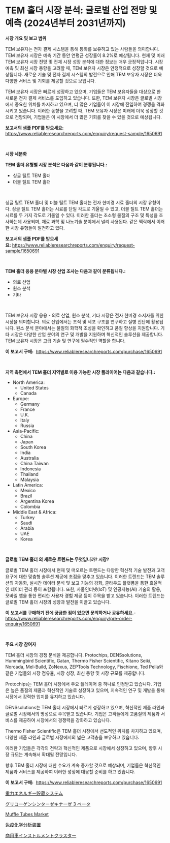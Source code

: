 <p><h1>TEM 홀더 시장 분석: 글로벌 산업 전망 및 예측 (2024년부터 2031년까지)</h1></p><p><strong>시장 개요 및 보고 범위</strong></p>
<p><p>TEM 보유자는 전자 결제 시스템을 통해 통화를 보유하고 있는 사람들을 의미합니다. TEM 보유자 시장은 예측 기간 동안 연평균 성장률이 8.2%로 예상됩니다. 현재 및 미래 TEM 보유자 시장 전망 및 전체 시장 성장 분석에 대한 정보는 매우 긍정적입니다. 시장 예측 및 최신 시장 동향을 고려할 때, TEM 보유자 시장은 안정적으로 성장할 것으로 예상됩니다. 새로운 기술 및 전자 결제 시스템의 발전으로 인해 TEM 보유자 시장은 더욱 다양한 서비스 및 기회를 제공할 것으로 보입니다.</p><p>TEM 보유자 시장은 빠르게 성장하고 있으며, 기업들은 TEM 보유자들을 대상으로 한 새로운 전자 결제 서비스를 도입하고 있습니다. 또한, TEM 보유자 시장은 글로벌 시장에서 중요한 위치를 차지하고 있으며, 더 많은 기업들이 이 시장에 진입하여 경쟁을 격화시키고 있습니다. 이러한 동향을 고려할 때, TEM 보유자 시장은 미래에 더욱 성장할 것으로 전망되며, 기업들은 이 시장에서 더 많은 기회를 찾을 수 있을 것으로 예상됩니다.</p></p>
<p><strong>보고서의 샘플 PDF를 받으세요:</strong> <a href="https://www.reliableresearchreports.com/enquiry/request-sample/1650691">https://www.reliableresearchreports.com/enquiry/request-sample/1650691</a></p>
<p>&nbsp;</p>
<p><strong>시장 세분화</strong></p>
<p><strong>TEM 홀더 유형별 시장 분석은 다음과 같이 분류됩니다.:</strong></p>
<p><ul><li>싱글 틸트 TEM 홀더</li><li>더블 틸트 TEM 홀더</li></ul></p>
<p>&nbsp;</p>
<p><p>싱글 틸트 TEM 홀더 및 더블 틸트 TEM 홀더는 전자 현미경 시료 홀더의 시장 유형이다. 싱글 틸트 TEM 홀더는 시료를 단일 각도로 기울일 수 있고, 더블 틸트 TEM 홀더는 시료를 두 가지 각도로 기울일 수 있다. 이러한 홀더는 초소형 물질의 구조 및 특성을 조사하는데 사용되며, 재료 과학 및 나노기술 분야에서 널리 사용된다. 같은 맥락에서 이러한 시장 유형들이 발전하고 있다.</p></p>
<p><strong>보고서의 샘플 PDF를 받으세요:</strong>&nbsp;<a href="https://www.reliableresearchreports.com/enquiry/request-sample/1650691">https://www.reliableresearchreports.com/enquiry/request-sample/1650691</a></p>
<p>&nbsp;</p>
<p><strong> TEM 홀더 응용 분야별 시장 산업 조사는 다음과 같이 분류됩니다.:</strong></p>
<p><ul><li>의료 산업</li><li>원소 분석</li><li>기타</li></ul></p>
<p>&nbsp;</p>
<p><p>TEM 보유자 시장 응용 - 의료 산업, 원소 분석, 기타 시장은 전자 현미경 소지자를 위한 시장을 의미합니다. 의료 산업에서는 조직 및 세포 구조를 연구하고 질병 진단에 활용됩니다. 원소 분석 분야에서는 물질의 화학적 조성을 확인하고 품질 향상을 지원합니다. 기타 시장은 다양한 산업 분야의 연구 및 개발을 지원하며 혁신적인 솔루션을 제공합니다. TEM 보유자 시장은 고급 기술 및 연구에 필수적인 역할을 합니다.</p></p>
<p><strong>이 보고서 구매:</strong>&nbsp; <a href="https://www.reliableresearchreports.com/purchase/1650691">https://www.reliableresearchreports.com/purchase/1650691</a></p>
<p>&nbsp;</p>
<p><strong>지역 측면에서 TEM 홀더 지역별로 이용 가능한 시장 플레이어는 다음과 같습니다.:</strong></p>
<p><ul>
    <li>
        North America:
        <ul>
            <li>United States</li>
            <li>Canada</li>
        </ul>
    </li>
    <li>
        Europe:
        <ul>
            <li>Germany</li>
            <li>France</li>
            <li>U.K.</li>
            <li>Italy</li>
            <li>Russia</li>
        </ul>
    </li>
    <li>
        Asia-Pacific:
        <ul>
            <li>China</li>
            <li>Japan</li>
            <li>South Korea</li>
            <li>India</li>
            <li>Australia</li>
            <li>China Taiwan</li>
            <li>Indonesia</li>
            <li>Thailand</li>
            <li>Malaysia</li>
        </ul>
    </li>
    <li>
        Latin America:
        <ul>
            <li>Mexico</li>
            <li>Brazil</li>
            <li>Argentina Korea</li>
            <li>Colombia</li>
        </ul>
    </li>
    <li>
        Middle East & Africa:
        <ul>
            <li>Turkey</li>
            <li>Saudi</li>
            <li>Arabia</li>
            <li>UAE</li>
            <li>Korea</li>
        </ul>
    </li>
    </ul></p>
<p>&nbsp;</p>
<p><strong>글로벌 TEM 홀더 의 새로운 트렌드는 무엇입니까? 시장?</strong></p>
<p><p>글로벌 TEM 홀더 시장에서 현재 및 떠오르는 트렌드는 다양한 혁신적 기술 발전과 고객 요구에 대한 맞춤형 솔루션 제공에 초점을 맞추고 있습니다. 이러한 트렌드는 TEM 솔루션의 자동화, 실시간 데이터 분석 및 보고 기능의 강화, 클라우드 플랫폼을 통한 효율적인 데이터 관리 등이 포함됩니다. 또한, 사물인터넷(IoT) 및 인공지능(AI) 기술의 활용, 모바일 앱을 통한 편리한 사용자 경험 제공 등이 주목을 받고 있습니다. 이러한 트렌드는 글로벌 TEM 홀더 시장의 성장과 발전을 이끌고 있습니다.</p></p>
<p><strong>이 보고서를 구매하기 전에 궁금한 점이 있으면 문의하거나 공유하세요.</strong>- <a href="https://www.reliableresearchreports.com/enquiry/pre-order-enquiry/1650691">https://www.reliableresearchreports.com/enquiry/pre-order-enquiry/1650691</a></p>
<p>&nbsp;</p>
<p><strong>주요 시장 참여자</strong></p>
<p><p>TEM 홀더 시장의 경쟁 분석을 제공합니다. Protochips, DENSsolutions, Hummingbird Scientific, Gatan, Thermo Fisher Scientific, Kitano Seiki, Norcada, Mel-Build, ZoNexus, ZEPTools Technology, Fischione, Ted Pella와 같은 기업들의 시장 점유율, 시장 성장, 최신 동향 및 시장 규모를 제공합니다. </p><p>Protochips는 TEM 홀더 시장에서 주요 플레이어 중 하나로 인정받고 있습니다. 기업은 높은 품질의 제품과 혁신적인 기술로 성장하고 있으며, 지속적인 연구 및 개발을 통해 시장에서 강력한 입지를 유지하고 있습니다. </p><p>DENSsolutions는 TEM 홀더 시장에서 빠르게 성장하고 있으며, 혁신적인 제품 라인과 글로벌 시장에서의 명성으로 주목받고 있습니다. 기업은 고객들에게 고품질의 제품과 서비스를 제공하여 시장에서의 경쟁력을 강화하고 있습니다. </p><p>Thermo Fisher Scientific은 TEM 홀더 시장에서 선도적인 위치를 차지하고 있으며, 다양한 제품 라인과 글로벌 시장에서의 넓은 고객층을 보유하고 있습니다. </p><p>이러한 기업들은 각각의 전략과 혁신적인 제품으로 시장에서 성장하고 있으며, 향후 시장 규모는 계속해서 확대될 전망입니다.   </p><p>향후 TEM 홀더 시장에 대한 수요가 계속 증가할 것으로 예상되며, 기업들은 혁신적인 제품과 서비스를 제공하여 이러한 성장에 대응할 준비를 하고 있습니다.</p></p>
<p><strong>이 보고서 구매:</strong>&nbsp;&nbsp;<a href="https://www.reliableresearchreports.com/purchase/1650691">https://www.reliableresearchreports.com/purchase/1650691</a></p>
<p><p><a href="https://medium.com/@reyeshowell655/%E9%87%8D%E5%8A%9B%E3%82%A8%E3%83%8D%E3%83%AB%E3%82%AE%E3%83%BC%E8%B2%AF%E8%94%B5%E3%82%B7%E3%82%B9%E3%83%86%E3%83%A0%E5%B8%82%E5%A0%B4%E3%81%AF-%E5%B8%82%E5%A0%B4%E3%82%B7%E3%82%A7%E3%82%A2-%E5%B8%82%E5%A0%B4%E3%83%88%E3%83%AC%E3%83%B3%E3%83%89-%E5%B8%82%E5%A0%B4%E6%88%90%E9%95%B7%E3%81%AB%E9%96%A2%E3%81%99%E3%82%8B%E6%83%85%E5%A0%B1%E3%82%92%E6%8F%90%E4%BE%9B%E3%81%97%E3%81%BE%E3%81%99-9c293b60df12">重力エネルギー貯蔵システム</a></p><p><a href="https://github.com/zjkmgcs938405/Market-Research-Report-List-1/blob/main/221110911156.md">グリコーゲンシンターゼキナーゼ 3 ベータ</a></p><p><a href="https://unruly-ladybug-44b.notion.site/Muffle-Tubes-Market-Size-Share-Trends-Analysis-Report-By-Material-By-Type-By-End-user-By-Regio-1856786c85ec4d7197c29bc299d6f47b">Muffle Tubes Market</a></p><p><a href="https://github.com/mohamedbakry57/Market-Research-Report-List-3/blob/main/861475811155.md">免疫化学分析装置</a></p><p><a href="https://medium.com/@arimuller2009/%E5%95%86%E7%94%A8%E8%BB%8A%E7%94%A8%E3%82%A4%E3%83%B3%E3%82%B9%E3%83%88%E3%82%A5%E3%83%AB%E3%83%A1%E3%83%B3%E3%83%88%E3%82%AF%E3%83%A9%E3%82%B9%E3%82%BF%E3%83%BC%E5%B8%82%E5%A0%B4%E3%81%AE%E8%AA%BF%E6%9F%BB%E3%83%AC%E3%83%9D%E3%83%BC%E3%83%88-%E3%81%9D%E3%81%AE%E6%AD%B4%E5%8F%B2%E3%81%A82024%E5%B9%B4%E3%81%8B%E3%82%892031%E5%B9%B4%E3%81%BE%E3%81%A7%E3%81%AE%E4%BA%88%E6%B8%AC-4df76987df32">商用車インストルメントクラスター</a></p></p>
